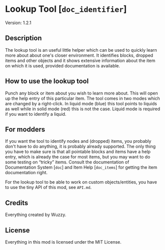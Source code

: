 # Lookup Tool [`doc_identifier`]
Version: 1.2.1

## Description
The lookup tool is an useful little helper which can be used to quickly learn
more about about one's closer environment. It identifies blocks, dropped items
and other objects and it shows extensive information about the item on which it
is used, provided documentation is available.

## How to use the lookup tool
Punch any block or item about you wish to learn more about. This will open up
the help entry of this particular item.
The tool comes in two modes which are changed by a right-click. In liquid mode
(blue) this tool points to liquids as well while in solid mode (red) this is not
the case. Liquid mode is required if you want to identify a liquid.

## For modders
If you want the tool to identify nodes and (dropped) items, you probably don't
have to do anything, it is probably already supported. The only thing you have
to make sure is that all pointable blocks and items have a help entry, which
is already the case for most items, but you may want to do some testing on
“tricky” items. Consult the documentation of Documentation System [`doc`]
and Item Help [`doc_items`] for getting the item documentation right.

For the lookup tool to be able to work on custom objects/entities, you have to
use the tiny API of this mod, see `API.md`.

## Credits
Everything created by Wuzzy.

## License
Everything in this mod is licensed under the MIT License.
